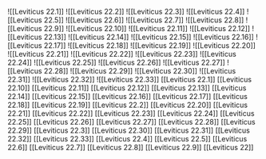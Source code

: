 ![[Leviticus 22.1]]
![[Leviticus 22.2]]
![[Leviticus 22.3]]
![[Leviticus 22.4]]
![[Leviticus 22.5]]
![[Leviticus 22.6]]
![[Leviticus 22.7]]
![[Leviticus 22.8]]
![[Leviticus 22.9]]
![[Leviticus 22.10]]
![[Leviticus 22.11]]
![[Leviticus 22.12]]
![[Leviticus 22.13]]
![[Leviticus 22.14]]
![[Leviticus 22.15]]
![[Leviticus 22.16]]
![[Leviticus 22.17]]
![[Leviticus 22.18]]
![[Leviticus 22.19]]
![[Leviticus 22.20]]
![[Leviticus 22.21]]
![[Leviticus 22.22]]
![[Leviticus 22.23]]
![[Leviticus 22.24]]
![[Leviticus 22.25]]
![[Leviticus 22.26]]
![[Leviticus 22.27]]
![[Leviticus 22.28]]
![[Leviticus 22.29]]
![[Leviticus 22.30]]
![[Leviticus 22.31]]
![[Leviticus 22.32]]
![[Leviticus 22.33]]
[[Leviticus 22.1]]
[[Leviticus 22.10]]
[[Leviticus 22.11]]
[[Leviticus 22.12]]
[[Leviticus 22.13]]
[[Leviticus 22.14]]
[[Leviticus 22.15]]
[[Leviticus 22.16]]
[[Leviticus 22.17]]
[[Leviticus 22.18]]
[[Leviticus 22.19]]
[[Leviticus 22.2]]
[[Leviticus 22.20]]
[[Leviticus 22.21]]
[[Leviticus 22.22]]
[[Leviticus 22.23]]
[[Leviticus 22.24]]
[[Leviticus 22.25]]
[[Leviticus 22.26]]
[[Leviticus 22.27]]
[[Leviticus 22.28]]
[[Leviticus 22.29]]
[[Leviticus 22.3]]
[[Leviticus 22.30]]
[[Leviticus 22.31]]
[[Leviticus 22.32]]
[[Leviticus 22.33]]
[[Leviticus 22.4]]
[[Leviticus 22.5]]
[[Leviticus 22.6]]
[[Leviticus 22.7]]
[[Leviticus 22.8]]
[[Leviticus 22.9]]
[[Leviticus 22]]
